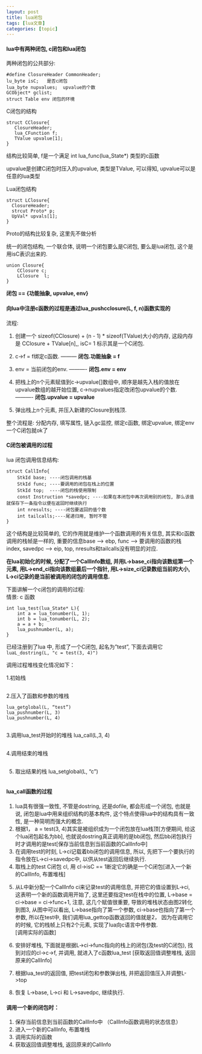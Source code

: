 ```yaml
---
layout: post
title: lua闭包 
tags: [lua文章]
categories: [topic]
---
```

<h4 id="lua中有两种闭包-c闭包和lua闭包"><a href="#lua中有两种闭包-c闭包和lua闭包" class="headerlink" title="lua中有两种闭包, c闭包和lua闭包"></a>lua中有两种闭包, c闭包和lua闭包</h4><p>两种闭包的公共部分:</p>
<pre><code>#define ClosureHeader CommonHeader;
lu_byte isC;   是否c闭包
lua_byte nupvalues;  upvalue的个数
GCObject* gclist; 
struct Table env 闭包的环境
</code></pre><p>C闭包的结构</p>
<pre><code>struct CClosure{
   ClosureHeader;
   lua_CFunction f;
   TValue upvalue[1];
}
</code></pre><p>结构比较简单, f是一个满足 int lua_func(lua_State*) 类型的c函数</p>
<p>upvalue是创建C闭包时压入的upvalue, 类型是TValue, 可以得知, upvalue可以是任意的lua类型 </p>
<p>Lua闭包结构</p>
<pre><code>struct LClosure{
  ClosureHeader;
  strcut Proto* p;
  UpVal* upvals[1];
}
</code></pre><p>Proto的结构比较复杂, 这里先不做分析</p>
<p>统一的闭包结构, 一个联合体, 说明一个闭包要么是C闭包, 要么是lua闭包, 这个是用isC表识出来的.</p>
<pre><code>union Closure{
    CClosure c;
    LClosure  l;
}
</code></pre><p> <strong>闭包 == {功能抽象, upvalue, env}</strong> </p>
<h4 id="向lua中注册c函数的过程是通过lua-pushcclosure-L-f-n-函数实现的"><a href="#向lua中注册c函数的过程是通过lua-pushcclosure-L-f-n-函数实现的" class="headerlink" title="向lua中注册c函数的过程是通过lua_pushcclosure(L, f, n)函数实现的"></a>向lua中注册c函数的过程是通过lua_pushcclosure(L, f, n)函数实现的</h4><p>流程: </p>
<ol>
<li><p>创建一个 sizeof(CClosure) + (n - 1) * sizeof(TValue)大小的内存, 这段内存是 CClosure + TValue[n],,  isC= 1 标示其是一个C闭包.</p>
</li>
<li><p>c-&gt;f = f绑定c函数.         ———  <strong>闭包.功能抽象 = f</strong></p>
</li>
<li><p>env = 当前闭包的env.  ———- <strong>闭包.env = env</strong></p>
</li>
<li><p>把栈上的n个元素赋值到c-&gt;upvalue[]数组中, 顺序是越先入栈的值放在upvalue数组的越开始位置, c-&gt;nupvalues指定改闭包upvalue的个数.  ———- <strong>闭包.upvalue = upvalue</strong></p>
</li>
<li><p>弹出栈上n个元素, 并压入新建的Closure到栈顶.</p>
</li>
</ol>
<p>整个流程是: 分配内存, 填写属性, 链入gc监控, 绑定c函数, 绑定upvalue, 绑定env一个C闭包就ok了</p>
<h4 id="C闭包被调用的过程"><a href="#C闭包被调用的过程" class="headerlink" title="C闭包被调用的过程"></a>C闭包被调用的过程</h4><p>lua 闭包调用信息结构:</p>
<pre><code>struct CallInfo{
    StkId base; ----闭包调用的栈基
    StkId func; ----要调用的闭包在栈上的位置
    StkId top;  ----闭包的栈使用限制
    const Instruction *savedpc; ----如果在本闭包中再次调用别的闭包, 那么该值就保存下一条指令以便在返回时继续执行
    int nresults; ----闭包要返回的值个数
    int tailcalls;----尾递归用, 暂时不管
}
</code></pre><p>这个结构是比较简单的, 它的作用就是维护一个函数调用的有关信息, 其实和c函数调用的栈帧是一样的, 重要的信息base –&gt; ebp, func –&gt; 要调用的函数的栈index, savedpc –&gt; eip, top, nresults和tailcalls没有明显的对应.</p>
<p><strong>在lua初始化的时候, 分配了一个CallInfo数组, 并用L-&gt;base_ci指向该数组第一个元素, 用L-&gt;end_ci指向该数组最后一个指针, 用L-&gt;size_ci记录数组当前的大小, L-&gt;ci记录的是当前被调用的闭包的调用信息.</strong></p>
<p>下面讲解一个c闭包的调用的过程:<br/>情景: c 函数</p>
<pre><code>int lua_test(lua_State* L){
    int a = lua_tonumber(L, 1);
    int b = lua_tonumber(L, 2);
    a = a + b;
    lua_pushnumber(L, a);
}
</code></pre><p>已经注册到了lua 中, 形成了一个C闭包, 起名为”test”, 下面去调用它<br/><code>luaL_dostring(L, &#34;c = test(3, 4)&#34;)</code></p>
<p>调用过程堆栈变化情况如下：</p>
<p>1.初始栈</p>
<p><img src="https://thumbnail0.baidupcs.com/thumbnail/da6b672bfe31efd925d1b07252d8d61f?fid=1259087893-250528-828474891656030&amp;time=1544878800&amp;rt=sh&amp;sign=FDTAER-DCb740ccc5511e5e8fedcff06b081203-2cCI6%2FKUHKD74rb5zUmgnkHU678%3D&amp;expires=8h&amp;chkv=0&amp;chkbd=0&amp;chkpc=&amp;dp-logid=21047001409346822&amp;dp-callid=0&amp;size=c710_u400&amp;quality=100&amp;vuk=-&amp;ft=video" alt=""/></p>
<p>2.压入了函数和参数的堆栈 </p>
<pre><code>lua_getglobal(L, “test”)
lua_pushnumber(L, 3)
lua_pushnumber(L, 4) 
</code></pre><p><img src="https://thumbnail0.baidupcs.com/thumbnail/fbb22d3ec714edd9bbe59e9f1a727f5b?fid=1259087893-250528-1072131023144167&amp;time=1544878800&amp;rt=sh&amp;sign=FDTAER-DCb740ccc5511e5e8fedcff06b081203-RE7mQ7%2BV8SIVj7JObpxAupx2Kt0%3D&amp;expires=8h&amp;chkv=0&amp;chkbd=0&amp;chkpc=&amp;dp-logid=8092046924209033410&amp;dp-callid=0&amp;size=c710_u400&amp;quality=100&amp;vuk=-&amp;ft=video" alt=""/></p>
<p>3.调用lua_test开始时的堆栈    lua_call(L,3, 4) </p>
<p><img src="https://thumbnail0.baidupcs.com/thumbnail/88d243fb39e38c3d56cefd3a5b2e3459?fid=1259087893-250528-712458354988681&amp;time=1544878800&amp;rt=sh&amp;sign=FDTAER-DCb740ccc5511e5e8fedcff06b081203-QKj7KqKkVTuusQ8o0UkkVwLDB%2B0%3D&amp;expires=8h&amp;chkv=0&amp;chkbd=0&amp;chkpc=&amp;dp-logid=8092063733828165106&amp;dp-callid=0&amp;size=c710_u400&amp;quality=100&amp;vuk=-&amp;ft=video" alt=""/></p>
<p>4.调用结束的堆栈 </p>
<p><img src="https://thumbnail0.baidupcs.com/thumbnail/ca3dd633932be0c1bb59256e44276e6d?fid=1259087893-250528-574814416488756&amp;time=1544878800&amp;rt=sh&amp;sign=FDTAER-DCb740ccc5511e5e8fedcff06b081203-4jo1Tky2%2FALRP0b%2Bv49ptjJVAgw%3D&amp;expires=8h&amp;chkv=0&amp;chkbd=0&amp;chkpc=&amp;dp-logid=8092105420285105960&amp;dp-callid=0&amp;size=c710_u400&amp;quality=100&amp;vuk=-&amp;ft=video" alt=""/></p>
<ol start="5">
<li>取出结果的栈 lua_setglobal(L, “c”)     </li>
</ol>
<p><img src="https://thumbnail0.baidupcs.com/thumbnail/da6b672bfe31efd925d1b07252d8d61f?fid=1259087893-250528-381860168682101&amp;time=1544878800&amp;rt=sh&amp;sign=FDTAER-DCb740ccc5511e5e8fedcff06b081203-WW5zL3p%2Bf6EDOcBSTdSYtECt4cw%3D&amp;expires=8h&amp;chkv=0&amp;chkbd=0&amp;chkpc=&amp;dp-logid=8092179093472688280&amp;dp-callid=0&amp;size=c710_u400&amp;quality=100&amp;vuk=-&amp;ft=video" alt=""/></p>
<h4 id="lua-call函数的过程"><a href="#lua-call函数的过程" class="headerlink" title="lua_call函数的过程"></a>lua_call函数的过程</h4><ol>
<li>lua具有很强一致性, 不管是dostring, 还是dofile, 都会形成一个闭包, 也就是说, 闭包是lua中用来组织结构的基本构件, 这个特点使得lua中的结构具有一致性, 是一种简明而强大的概念.</li>
<li>根据1， a = test(3, 4)其实是被组织成为一个闭包放在lua栈顶[方便期间, 给这个lua闭包起名为bb], 也就说dostring真正调用的是bb闭包, 然后bb闭包执行时才调用的是test[保存当前信息到当前函数的CallInfo中]</li>
<li>在调用test的时刻, L-&gt;ci记载着bb闭包的调用信息, 所以, 先把下一个要执行的指令放在L-&gt;ci-&gt;savedpc中, 以供从test返回后继续执行.</li>
<li>取栈上的test C闭包 cl, 用 cl-&gt;isC == 1断定它的确是一个C闭包[进入一个新的CallInfo, 布置堆栈]</li>
<li><p>从L中新分配一个CallInfo ci来记录test的调用信息, 并把它的值设置到L-&gt;ci, 这表明一个新的函数调用开始了, 这里还要指定test在栈中的位置, L-&gt;base = ci-&gt;base = ci-&gt;func+1, 注意, 这几个赋值很重要, 导致的堆栈状态由图2转化到图3, 从图中可以看出, L-&gt;base指向了第一个参数, ci-&gt;base也指向了第一个参数, 所以在test中, 我们调用lua_gettop函数返回的值就是2， 因为在调用它的时候, 它的栈帧上只有2个元素, 实现了lua向c语言中传参数.<br/>[调用实际的函数]</p>
</li>
<li><p>安排好堆栈, 下面就是根据L-&gt;ci-&gt;func指向的栈上的闭包(及test的C闭包), 找到对应的cl-&gt;c-&gt;f, 并调用, 就进入了c函数lua_test [获取返回值调整堆栈, 返回原来的CallInfo]</p>
</li>
<li><p>根据lua_test的返回值, 把test闭包和参数弹出栈, 并把返回值压入并调整L-&gt;top</p>
</li>
<li><p>恢复 L-&gt;base, L-&gt;ci 和 L-&gt;savedpc, 继续执行.</p>
</li>
</ol>
<h4 id="调用一个新的闭包时："><a href="#调用一个新的闭包时：" class="headerlink" title="调用一个新的闭包时："></a>调用一个新的闭包时：</h4><ol>
<li>保存当前信息到当前函数的CallInfo中 （CallInfo函数调用的状态信息）</li>
<li>进入一个新的CallInfo, 布置堆栈  </li>
<li>调用实际的函数  </li>
<li>获取返回值调整堆栈, 返回原来的CallInfo</li>
</ol>